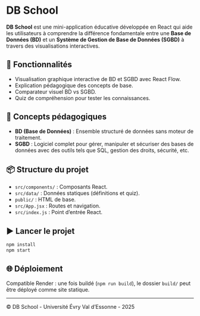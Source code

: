 # DB School

**DB School** est une mini-application éducative développée en React qui aide les utilisateurs à comprendre la différence fondamentale entre une **Base de Données (BD)** et un **Système de Gestion de Base de Données (SGBD)** à travers des visualisations interactives.

## 🚀 Fonctionnalités

- Visualisation graphique interactive de BD et SGBD avec React Flow.
- Explication pédagogique des concepts de base.
- Comparateur visuel BD vs SGBD.
- Quiz de compréhension pour tester les connaissances.

## 🧠 Concepts pédagogiques

- **BD (Base de Données)** : Ensemble structuré de données sans moteur de traitement.
- **SGBD** : Logiciel complet pour gérer, manipuler et sécuriser des bases de données avec des outils tels que SQL, gestion des droits, sécurité, etc.

## 📦 Structure du projet

- `src/components/` : Composants React.
- `src/data/` : Données statiques (définitions et quiz).
- `public/` : HTML de base.
- `src/App.jsx` : Routes et navigation.
- `src/index.js` : Point d’entrée React.

## ▶️ Lancer le projet

```bash
npm install
npm start
```

## 🌐 Déploiement

Compatible Render : une fois buildé (`npm run build`), le dossier `build/` peut être déployé comme site statique.

---

© DB School - Université Évry Val d’Essonne - 2025